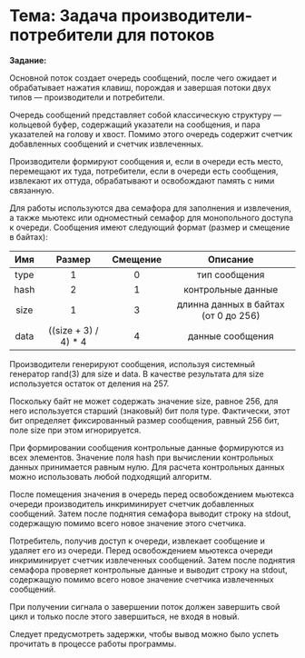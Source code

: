 # Тема: Задача производители-потребители для потоков

**Задание:**

Основной поток создает очередь сообщений, после чего ожидает и обрабатывает
нажатия клавиш, порождая и завершая потоки двух типов — производители и
потребители.

Очередь сообщений представляет собой классическую структуру — кольцевой буфер,
содержащий указатели на сообщения, и пара указателей на голову и хвост. Помимо
этого очередь содержит счетчик добавленных сообщений и счетчик извлеченных.

Производители формируют сообщения и, если в очереди есть место, перемещают их
туда, потребители, если в очереди есть сообщения, извлекают их оттуда,
обрабатывают и освобождают память с ними связанную.

Для работы используются два семафора для заполнения и извлечения, а также
мьютекс или одноместный семафор для монопольного доступа к очереди. Сообщения
имеют следующий формат (размер и смещение в байтах):

| Имя  |        Размер        | Смещение |               Описание               |
|:----:|:--------------------:|:--------:|:------------------------------------:|
| type |          1           |    0     |            тип сообщения             |
| hash |          2           |    1     |          контрольные данные          |
| size |          1           |    3     | длинна данных в байтах (от 0 до 256) |
| data | ((size + 3) / 4) * 4 |    4     |           данные сообщения           |

Производители генерируют сообщения, используя системный генератор rand(3)
для size и data. В качестве результата для size используется остаток от деления
на 257.

Поскольку байт не может содержать значение size, равное 256, для него
используется старший (знаковый) бит поля type. Фактически, этот бит определяет
фиксированный размер сообщения, равный 256 бит, поле size при этом игнорируется.

При формировании сообщения контрольные данные формируются из всех элементов.
Значение поля hash при вычислении контрольных данных принимается равным нулю.
Для расчета контрольных данных можно использовать любой подходящий алгоритм.

После помещения значения в очередь перед освобождением мьютекса очереди
производитель инкриминирует счетчик добавленных сообщений. Затем после поднятия
семафора выводит строку на stdout, содержащую помимо всего новое значение этого
счетчика.

Потребитель, получив доступ к очереди, извлекает сообщение и удаляет его из
очереди. Перед освобождением мьютекса очереди инкриминирует счетчик извлеченных
сообщений. Затем после поднятия семафора проверяет контрольные данные и выводит
строку на stdout, содержащую помимо всего новое значение счетчика извлеченных
сообщений.

При получении сигнала о завершении поток должен завершить свой цикл и только
после этого завершиться, не входя в новый.

Следует предусмотреть задержки, чтобы вывод можно было успеть прочитать в
процессе работы программы.
